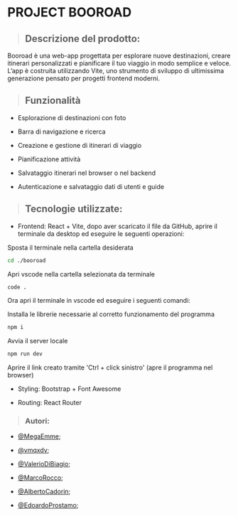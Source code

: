 # PROJECT BOOROAD

> ## Descrizione del prodotto:

Booroad è una web-app progettata per esplorare nuove destinazioni, creare itinerari personalizzati e pianificare il tuo viaggio in modo semplice e veloce. L’app è costruita utilizzando Vite, uno strumento di sviluppo di ultimissima generazione pensato per progetti frontend moderni.

> ## Funzionalità

- Esplorazione di destinazioni con foto

- Barra di navigazione e ricerca

- Creazione e gestione di itinerari di viaggio

- Pianificazione attività

- Salvataggio itinerari nel browser o nel backend

- Autenticazione e salvataggio dati di utenti e guide

> ## Tecnologie utilizzate:

- Frontend: React + Vite, dopo aver scaricato il file da GitHub, aprire il terminale da desktop ed eseguire le seguenti operazioni:

Sposta il terminale nella cartella desiderata
```bash
cd ./booroad
```
Apri vscode nella cartella selezionata da terminale
```bash
code .
```

Ora apri il terminale in vscode ed eseguire i seguenti comandi:

Installa le librerie necessarie al corretto funzionamento del programma
```bash
npm i 
```
Avvia il server locale
```bash
npm run dev
```
Aprire il link creato tramite 'Ctrl + click sinistro' (apre il programma nel browser) 

- Styling: Bootstrap + Font Awesome

- Routing: React Router

> ### Autori:

- [@MegaEmme](https://www.github.com/MegaEmme);

- [@vmqxdv](https://github.com/vmqxdv);

- [@ValerioDiBiagio](https://github.com/ValerioDiBiagio);

- [@MarcoRocco](https://github.com/Marco-Rocco);

- [@AlbertoCadorin](https://github.com/AlbertoCadorin);

- [@EdoardoProstamo](https://github.com/EdoardoProstamo);


